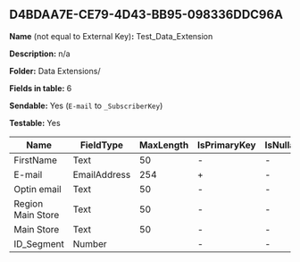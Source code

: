 ## D4BDAA7E-CE79-4D43-BB95-098336DDC96A

**Name** (not equal to External Key)**:** Test_Data_Extension

**Description:** n/a

**Folder:** Data Extensions/

**Fields in table:** 6

**Sendable:** Yes (`E-mail` to `_SubscriberKey`)

**Testable:** Yes

| Name | FieldType | MaxLength | IsPrimaryKey | IsNullable | DefaultValue |
| --- | --- | --- | --- | --- | --- |
| FirstName | Text | 50 | - | - |  |
| E-mail | EmailAddress | 254 | + | - |  |
| Optin email | Text | 50 | - | - |  |
| Region Main Store | Text | 50 | - | - |  |
| Main Store | Text | 50 | - | - |  |
| ID_Segment | Number |  | - | - |  |
